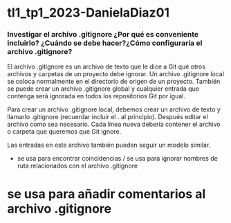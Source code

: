 # tl1_tp1_2023-DanielaDiaz01

### Investigar el archivo .gitignore ¿Por qué es conveniente incluirlo? ¿Cuándo se debe hacer?¿Cómo configuraría el archivo .gitignore?

El archivo .gitignore es un archivo de texto que le dice a Git qué otros archivos y carpetas de un proyecto debe ignorar.
Un archivo .gitignore local se coloca normalmente en el directorio de origen de un proyecto. También se puede crear un archivo .gitignore global y cualquier entrada que contenga será ignorada en todos los repositorios Git por igual.

Para crear un archivo .gitignore local, debemos crear un archivo de texto y llamarlo .gitignore (recuerdar incluir el . al principio). Después editar el archivo como sea necesario. Cada línea nueva debería contener el archivo o carpeta que queremos que Git ignore.

Las entradas en este archivo también pueden seguir un modelo similar.

* se usa para encontrar coincidencias
/ se usa para ignorar nombres de ruta relacionados con el archivo .gitignore
# se usa para añadir comentarios al archivo .gitignore